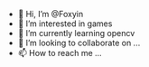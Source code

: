 - 👋 Hi, I’m @Foxyin
- 👀 I’m interested in games
- 🌱 I’m currently learning opencv
- 💞️ I’m looking to collaborate on ...
- 📫 How to reach me ...

<!---
Foxyin/Foxyin is a ✨ special ✨ repository because its `README.md` (this file) appears on your GitHub profile.
You can click the Preview link to take a look at your changes.
--->
